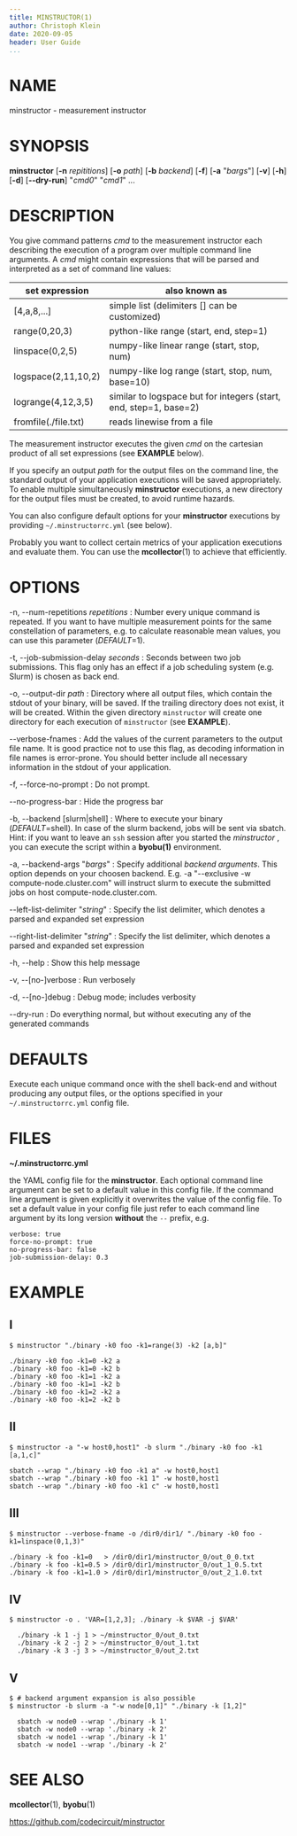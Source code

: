 ```yaml
---
title: MINSTRUCTOR(1)
author: Christoph Klein
date: 2020-09-05
header: User Guide
...
```


# NAME

minstructor - measurement instructor

# SYNOPSIS

**minstructor** [**-n** *repititions*] [**-o** *path*] [**-b** *backend*] [**-f**] [**-a** "*bargs*"] [**-v**] [**-h**] [**-d**] [**--dry-run**] "*cmd0*" "*cmd1*" ...

# DESCRIPTION

You give command patterns *cmd* to the measurement instructor each describing
the execution of a program over multiple command line arguments. A *cmd* might
contain expressions that will be parsed and interpreted as a set of command
line values:

set expression       | also known as
---------------------|--------------------------------------------
[4,a,8,...]          | simple list (delimiters [] can be customized)
range(0,20,3)        | python-like range (start, end, step=1)
linspace(0,2,5)      | numpy-like linear range (start, stop, num)
logspace(2,11,10,2)  | numpy-like log range (start, stop, num, base=10)
logrange(4,12,3,5)   | similar to logspace but for integers (start, end, step=1, base=2)
fromfile(./file.txt) | reads linewise from a file

The measurement instructor executes the given *cmd* on the cartesian
product of all set expressions (see **EXAMPLE** below).

If you specify an output *path* for the output files on the command line, the
standard output of your application executions will be saved appropriately.
To enable multiple simultaneously **minstructor** executions, a new directory for the
output files must be created, to avoid runtime hazards.

You can also configure default options for your **minstructor** executions
by providing `~/.minstructorrc.yml` (see below).

Probably you want to collect certain metrics of your application executions
and evaluate them. You can use the **mcollector**(1) to achieve that efficiently.


# OPTIONS

-n, \--num-repetitions *repetitions*
:   Number every unique command is repeated.  If you want to have multiple
    measurement points for the same constellation of parameters, e.g. to
    calculate reasonable mean values, you can use this parameter (*DEFAULT*=1).

-t, \--job-submission-delay *seconds*
:   Seconds between two job submissions. This flag only has an effect if
    a job scheduling system (e.g. Slurm) is chosen as back end.

-o, \--output-dir *path*
:   Directory where all output files, which contain the stdout of
    your binary, will be saved. If the trailing directory does not
    exist, it will be created. Within the given directory
    `minstructor` will create one directory for each execution of
    `minstructor` (see **EXAMPLE**).

\--verbose-fnames
:   Add the values of the current parameters to the output file name.
    It is good practice not to use this flag, as decoding information
    in file names is error-prone. You should better include all
    necessary information in the stdout of your application.

-f, \--force-no-prompt
:   Do not prompt.

\--no-progress-bar
:   Hide the progress bar

-b, \--backend [slurm|shell]
:   Where to execute your binary (*DEFAULT*=shell). In case of the slurm backend,
    jobs will be sent via sbatch. Hint: if you want to leave an `ssh` session
    after you started the *minstructor* , you can execute the script within a
    **byobu(1)** environment.

-a, \--backend-args "*bargs*"
:   Specify additional *backend arguments*. This option depends on your
    choosen backend. E.g. -a "--exclusive -w compute-node.cluster.com" will
    instruct slurm to execute the submitted jobs on host compute-node.cluster.com.

\--left-list-delimiter "*string*"
:   Specify the list delimiter, which denotes a parsed and expanded set
    expression

\--right-list-delimiter "*string*"
:   Specify the list delimiter, which denotes a parsed and expanded set
    expression

-h, \--help
:   Show this help message

-v, \--[no-]verbose
:   Run verbosely

-d, \--[no-]debug
:   Debug mode; includes verbosity

\--dry-run
:   Do everything normal, but without executing any of the generated commands

# DEFAULTS

Execute each unique command once with the shell back-end
and without producing any output files, or the options specified
in your `~/.minstructorrc.yml` config file.

# FILES

**~/.minstructorrc.yml**

the YAML config file for the **minstructor**. Each
optional command line argument can be set to a default value in this config
file. If the command line argument is given explicitly it overwrites the
value of the config file. To set a default value in your config file just refer to each
command line argument by its long version **without** the `--` prefix, e.g.

```
verbose: true
force-no-prompt: true
no-progress-bar: false
job-submission-delay: 0.3
```

# EXAMPLE

## I

```
$ minstructor "./binary -k0 foo -k1=range(3) -k2 [a,b]"

./binary -k0 foo -k1=0 -k2 a
./binary -k0 foo -k1=0 -k2 b
./binary -k0 foo -k1=1 -k2 a
./binary -k0 foo -k1=1 -k2 b
./binary -k0 foo -k1=2 -k2 a
./binary -k0 foo -k1=2 -k2 b
```

## II

```
$ minstructor -a "-w host0,host1" -b slurm "./binary -k0 foo -k1 [a,1,c]"

sbatch --wrap "./binary -k0 foo -k1 a" -w host0,host1
sbatch --wrap "./binary -k0 foo -k1 1" -w host0,host1
sbatch --wrap "./binary -k0 foo -k1 c" -w host0,host1
```

## III

```
$ minstructor --verbose-fname -o /dir0/dir1/ "./binary -k0 foo -k1=linspace(0,1,3)"

./binary -k foo -k1=0   > /dir0/dir1/minstructor_0/out_0_0.txt
./binary -k foo -k1=0.5 > /dir0/dir1/minstructor_0/out_1_0.5.txt
./binary -k foo -k1=1.0 > /dir0/dir1/minstructor_0/out_2_1.0.txt
```

## IV

```
$ minstructor -o . 'VAR=[1,2,3]; ./binary -k $VAR -j $VAR'

  ./binary -k 1 -j 1 > ~/minstructor_0/out_0.txt
  ./binary -k 2 -j 2 > ~/minstructor_0/out_1.txt
  ./binary -k 3 -j 3 > ~/minstructor_0/out_2.txt
```

## V

```
$ # backend argument expansion is also possible
$ minstructor -b slurm -a "-w node[0,1]" "./binary -k [1,2]"

  sbatch -w node0 --wrap './binary -k 1'
  sbatch -w node0 --wrap './binary -k 2'
  sbatch -w node1 --wrap './binary -k 1'
  sbatch -w node1 --wrap './binary -k 2'
```

# SEE ALSO
**mcollector**(1), **byobu**(1)

https://github.com/codecircuit/minstructor
